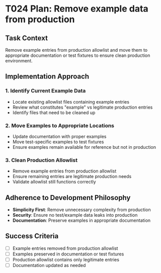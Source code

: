 # T024 Plan: Remove example data from production

## Task Context

Remove example entries from production allowlist and move them to appropriate documentation or test fixtures to ensure clean production environment.

## Implementation Approach

### 1. Identify Current Example Data

- Locate existing allowlist files containing example entries
- Review what constitutes "example" vs legitimate production entries
- Identify files that need to be cleaned up

### 2. Move Examples to Appropriate Locations

- Update documentation with proper examples
- Move test-specific examples to test fixtures
- Ensure examples remain available for reference but not in production

### 3. Clean Production Allowlist

- Remove example entries from production allowlist
- Ensure remaining entries are legitimate production needs
- Validate allowlist still functions correctly

## Adherence to Development Philosophy

- **Simplicity First**: Remove unnecessary complexity from production
- **Security**: Ensure no test/example data leaks into production
- **Documentation**: Preserve examples in appropriate documentation

## Success Criteria

- [ ] Example entries removed from production allowlist
- [ ] Examples preserved in documentation or test fixtures
- [ ] Production allowlist contains only legitimate entries
- [ ] Documentation updated as needed
